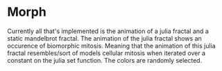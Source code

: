 # Morph
Currently all that's implemented is the animation of a julia fractal and a static mandelbrot fractal. The animation of the julia fractal shows an occurence of biomorphic mitosis. Meaning that the animation of this julia fractal resembles/sort of models cellular mitosis when iterated over a constant on the julia set function. The colors are randomly selected.
